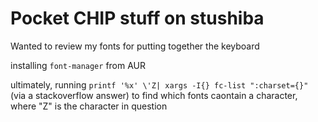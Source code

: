 # Pocket CHIP stuff on stushiba

Wanted to review my fonts for putting together the keyboard

installing `font-manager` from AUR

ultimately, running `printf '%x' \'Z| xargs -I{} fc-list ":charset={}"` (via a stackoverflow answer) to find which fonts caontain a character, where "Z" is the character in question
